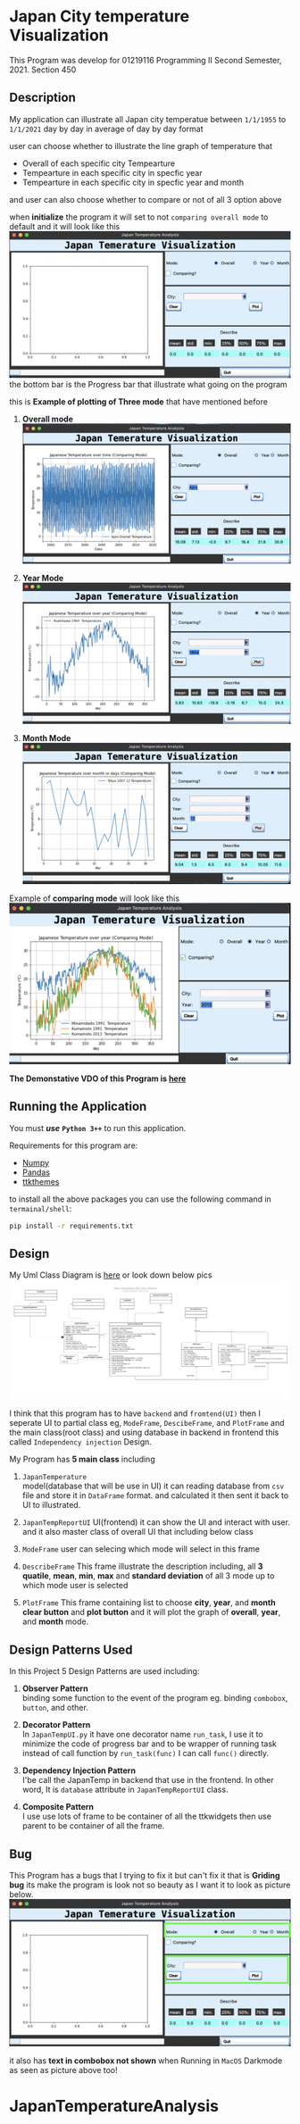 # Japan City temperature Visualization

This Program was develop for 01219116 Programming II
Second Semester, 2021. Section 450 

## Description

My application can illustrate all Japan city temperatue between `1/1/1955` to `1/1/2021` day by day in average of day by day format

user can choose whether to illustrate the line graph of temperature that

- Overall of each specific city Tempearture
- Tempearture in each specific city in specfic year
- Tempearture in each specific city in specfic year and month

and user can also choose whether to compare or not of all 3 option above  

when **initialize** the program it will set to not `comparing overall mode` to default and it will look like this
![init program](pics/init.png) the bottom bar is the Progress bar that illustrate what going on the program

this is **Example of plotting of Three mode** that have mentioned before

1. **Overall mode**
![overall mode](pics/overall.png)

1. **Year Mode**
![year mode](pics/year.png)

1. **Month Mode**
![month mode](pics/month.png)

Example of **comparing mode** will look like this
![comparing mode](pics/Comparing.png)

**The Demonstative VDO of this Program is [here](https://youtu.be/m3bdEVEcciA)**

## Running the Application

You must ***use*** **`Python 3++`** to run this application.

Requirements for this program are:

- [Numpy](https://pypi.org/project/numpy/)
- [Pandas](https://pypi.org/project/pandas/)
- [ttkthemes](https://pypi.org/project/ttkthemes/)

to install all the above packages you can use the following command in `termainal/shell`:

```sh
pip install -r requirements.txt
```

## Design

My Uml Class Diagram is [here](Uml_class_diagram.png) or look down below pics  
![UML Diagram](Uml_class_diagram.png)

I think that this program has to have `backend` and `fromtend(UI)` then I seperate UI to partial class eg, `ModeFrame`, `DescibeFrame`, and `PlotFrame` and the main class(root class) and using database in backend in frontend this called `Independency injection` Design.

My Program has **5 main class** including

1. `JapanTemperature`  
model(database that will be use in UI) it can reading database from `csv` file and store it in `DataFrame` format. and calculated it then sent it back to UI to illustrated.

1. `JapanTempReportUI`
UI(frontend) it can show the UI and interact with user. and it also master class of overall UI that including below class

1. `ModeFrame`
user can selecing which mode will select in this frame

1. `DescribeFrame`
This frame illustrate the description including, all **3 quatile**, **mean**, **min**, **max** and **standard deviation** of all 3 mode up to which mode user is selected

1. `PlotFrame`
This frame containing  list to choose **city**, **year**, and **month** **clear button** and **plot button** and it will plot the graph of **overall**, **year**, and **month** mode.

## Design Patterns Used

In this Project 5 Design Patterns are used including:

1. **Observer Pattern**  
binding some function to the event of the program eg. binding `combobox`, `button`, and other.

1. **Decorator Pattern**  
In `JapanTempUI.py` it have one decorator  name `run_task`, I use it to minimize the code of progress bar and to be wrapper of running task instead of call function by `run_task(func)` I can call `func()` directly.

1. **Dependency Injection Pattern**  
I'be call the JapanTemp in backend that use in the frontend. In other word, It is `database` attribute in `JapanTempReportUI` class.

1. **Composite Pattern**  
I use use lots of frame to be container of all the ttkwidgets then use parent to be container of all the frame.

## Bug

This Program has a bugs that I trying to fix it but can't fix it that is **Griding bug** its make the program is look not so beauty as I want it to look as picture below.
![griding bug](pics/bug.png)

it also has **text in combobox not shown** when Running in `MacOS` Darkmode as seen as picture above too!
# JapanTemperatureAnalysis
